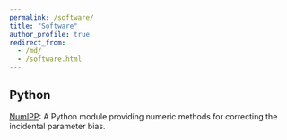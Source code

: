 ```yaml
---
permalink: /software/
title: "Software"
author_profile: true
redirect_from: 
  - /md/
  - /software.html
---
```


##  Python
[NumIPP](https://github.com/yitianli/numipp): A Python module providing numeric methods for correcting the incidental parameter bias.